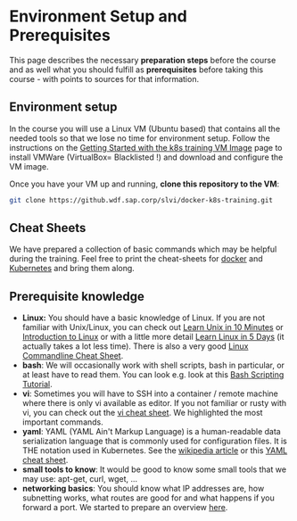 # Environment Setup and Prerequisites

This page describes the necessary **preparation steps** before the course and as well what you should fulfill as **prerequisites** before taking this course - with points to sources for that information.

## Environment setup

In the course you will use a Linux VM (Ubuntu based) that contains all the needed tools so that we lose no time for environment setup.
Follow the instructions on the [Getting Started with the k8s training VM Image](https://github.wdf.sap.corp/cloud-native-dev/Cloud-Curriculum-VM/blob/master/Getting_Started_Running_KubernetesVM.md) page to install VMWare (VirtualBox= Blacklisted !) and download and configure the VM image.

Once you have your VM up and running, **clone this repository to the VM**:

```bash
git clone https://github.wdf.sap.corp/slvi/docker-k8s-training.git
```

## Cheat Sheets
We have prepared a collection of basic commands which may be helpful during the training. Feel free to print the cheat-sheets for [docker](docker/Docker%20Cheat%20Sheet.docx) and [Kubernetes](kubernetes/cheat-sheet.md) and bring them along.

## Prerequisite knowledge

- **Linux:** You should have a basic knowledge of Linux. If you are not familiar with Unix/Linux, you can check out [Learn Unix in 10 Minutes](https://web.archive.org/web/20170704205748/https://FREEENGINEER.ORG/learnUNIXin10minutes.html) or [Introduction to Linux](http://tldp.org/LDP/intro-linux/html/index.html) or with a little more detail [Learn Linux in 5 Days](https://linuxtrainingacademy.com/wp-content/uploads/2016/08/learn-linux-in-5-days.pdf) (it actually takes a lot less time). There is also a very good [Linux Commandline Cheat Sheet](https://www.linuxtrainingacademy.com/wp-content/uploads/2016/12/LinuxCommandLineCheatSheet.pdf).
- **bash**: We will occasionally work with shell scripts, bash in particular, or at least have to read them. You can look e.g. look at this [Bash Scripting Tutorial](https://linuxconfig.org/bash-scripting-tutorial). 
- **vi**: Sometimes you will have to SSH into a container / remote machine where there is only vi available as editor. If you not familiar or rusty with vi, you can check out the [vi cheat sheet](https://github.wdf.sap.corp/slvi/docker-k8s-training/blob/master/resources/vi_cheat_sheet.pdf). We highlighted the most important commands.
- **yaml**: YAML (YAML Ain't Markup Language) is a human-readable data serialization language that is commonly used for configuration files. It is THE notation used in Kubernetes. See the [wikipedia article](https://en.wikipedia.org/wiki/YAML) or this [YAML cheat sheet](https://lzone.de/cheat-sheet/YAML).
- **small tools to know**: It would be good to know some small tools that we may use: apt-get, curl, wget, ...
- **networking basics**: You should know what IP addresses are, how subnetting works, what routes are good for and what happens if you forward a port. We started to prepare an overview [here](./resources/BasicNetworkKnowhow.md).
